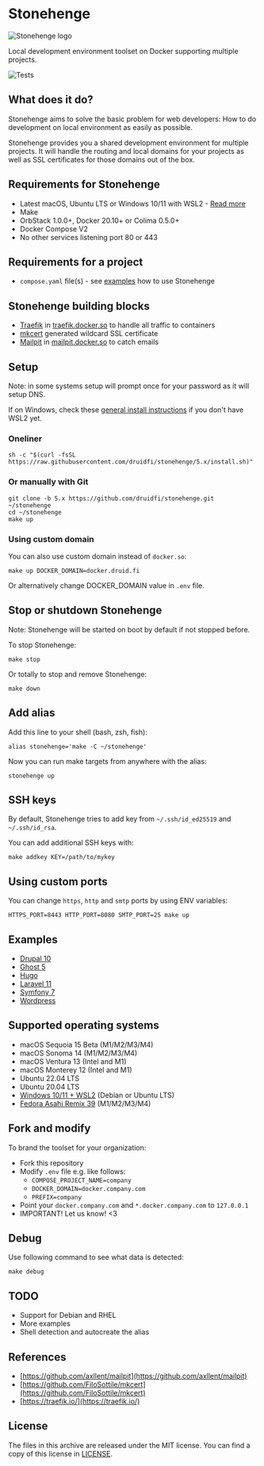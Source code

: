 # Stonehenge

![Stonehenge logo](https://github.com/druidfi/stonehenge/raw/5.x/logos/stonehenge_logo_wide.svg)

Local development environment toolset on Docker supporting multiple projects.

![Tests](https://github.com/druidfi/stonehenge/workflows/Tests/badge.svg)

## What does it do?

Stonehenge aims to solve the basic problem for web developers: How to do development on local environment as easily as
possible.

Stonehenge provides you a shared development environment for multiple projects. It will handle the routing and local
domains for your projects as well as SSL certificates for those domains out of the box.

## Requirements for Stonehenge

- Latest macOS, Ubuntu LTS or Windows 10/11 with WSL2 - [Read more](#supported-operating-systems)
- Make
- OrbStack 1.0.0+, Docker 20.10+ or Colima 0.5.0+
- Docker Compose V2
- No other services listening port 80 or 443

## Requirements for a project

- `compose.yaml` file(s) - see [examples](#examples) how to use Stonehenge

## Stonehenge building blocks

- [Traefik](https://traefik.io/traefik/) in [traefik.docker.so](https://traefik.docker.so) to handle all traffic to containers
- [mkcert](https://github.com/FiloSottile/mkcert) generated wildcard SSL certificate
- [Mailpit](https://github.com/axllent/mailpit) in [mailpit.docker.so](https://mailpit.docker.so) to catch emails

## Setup

Note: in some systems setup will prompt once for your password as it will setup DNS.

If on Windows, check these [general install instructions](https://github.com/druidfi/stonehenge/blob/5.x/WSL2.md) if you don't have WSL2 yet.

### Oneliner

```console
sh -c "$(curl -fsSL https://raw.githubusercontent.com/druidfi/stonehenge/5.x/install.sh)"
```

### Or manually with Git

```console
git clone -b 5.x https://github.com/druidfi/stonehenge.git ~/stonehenge
cd ~/stonehenge
make up
```

### Using custom domain

You can also use custom domain instead of `docker.so`:

```console
make up DOCKER_DOMAIN=docker.druid.fi
```

Or alternatively change DOCKER_DOMAIN value in `.env` file.

## Stop or shutdown Stonehenge

Note: Stonehenge will be started on boot by default if not stopped before.

To stop Stonehenge:

```console
make stop
```

Or totally to stop and remove Stonehenge:

```console
make down
```

## Add alias

Add this line to your shell (bash, zsh, fish):

```console
alias stonehenge='make -C ~/stonehenge'
```

Now you can run make targets from anywhere with the alias:

```console
stonehenge up
```

## SSH keys

By default, Stonehenge tries to add key from `~/.ssh/id_ed25519` and `~/.ssh/id_rsa`.

You can add additional SSH keys with:

```console
make addkey KEY=/path/to/mykey
```

## Using custom ports

You can change `https`, `http` and `smtp` ports by using ENV variables:

```console
HTTPS_PORT=8443 HTTP_PORT=8080 SMTP_PORT=25 make up
```

## Examples

- [Drupal 10](https://github.com/druidfi/stonehenge/tree/5.x/examples/drupal)
- [Ghost 5](https://github.com/druidfi/stonehenge/tree/5.x/examples/ghost)
- [Hugo](https://github.com/druidfi/stonehenge/tree/5.x/examples/hugo)
- [Laravel 11](https://github.com/druidfi/stonehenge/tree/5.x/examples/laravel)
- [Symfony 7](https://github.com/druidfi/stonehenge/tree/5.x/examples/symfony)
- [Wordpress](https://github.com/druidfi/stonehenge/tree/5.x/examples/wordpress)

## Supported operating systems

- macOS Sequoia 15 Beta (M1/M2/M3/M4)
- macOS Sonoma 14 (M1/M2/M3/M4)
- macOS Ventura 13 (Intel and M1)
- macOS Monterey 12 (Intel and M1)
- Ubuntu 22.04 LTS
- Ubuntu 20.04 LTS
- [Windows 10/11 + WSL2](https://github.com/druidfi/stonehenge/blob/5.x/WSL2.md) (Debian or Ubuntu LTS)
- [Fedora Asahi Remix 39](https://asahilinux.org/fedora/) (M1/M2/M3/M4)

## Fork and modify

To brand the toolset for your organization:

- Fork this repository
- Modify `.env` file e.g. like follows:
  - `COMPOSE_PROJECT_NAME=company`
  - `DOCKER_DOMAIN=docker.company.com`
  - `PREFIX=company`
- Point your `docker.company.com` and `*.docker.company.com` to `127.0.0.1`
- IMPORTANT! Let us know! <3

## Debug

Use following command to see what data is detected:

```console
make debug
```

## TODO

- Support for Debian and RHEL
- More examples
- Shell detection and autocreate the alias

## References

- [https://github.com/axllent/mailpit](https://github.com/axllent/mailpit)
- [https://github.com/FiloSottile/mkcert](https://github.com/FiloSottile/mkcert)
- [https://traefik.io/](https://traefik.io/)

## License

The files in this archive are released under the MIT license. You can find a copy of this license in [LICENSE](https://github.com/druidfi/stonehenge/raw/5.x/LICENSE).

